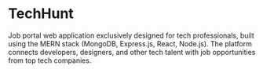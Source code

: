 # TechHunt
Job portal web application exclusively designed for tech professionals, built using the MERN stack (MongoDB, Express.js, React, Node.js). The platform connects developers, designers, and other tech talent with job opportunities from top tech companies.

